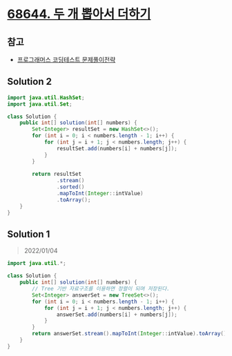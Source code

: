 # [68644. 두 개 뽑아서 더하기](https://programmers.co.kr/learn/courses/30/lessons/68644)

## 참고

- [프로그래머스 코딩테스트 문제풀이전략](https://github.com/gilbutITbook/080337/blob/main/7장/두개_뽑아서_더하기.java)

## Solution 2

```java
import java.util.HashSet;
import java.util.Set;

class Solution {
    public int[] solution(int[] numbers) {
        Set<Integer> resultSet = new HashSet<>();
        for (int i = 0; i < numbers.length - 1; i++) {
            for (int j = i + 1; j < numbers.length; j++) {
                resultSet.add(numbers[i] + numbers[j]);
            }
        }
        
        return resultSet
                .stream()
                .sorted()
                .mapToInt(Integer::intValue)
                .toArray();
    }
}
```

## Solution 1

> 2022/01/04

```java
import java.util.*;

class Solution {
    public int[] solution(int[] numbers) {
        // Tree 기반 자료구조를 이용하면 정렬이 되며 저장된다.
        Set<Integer> answerSet = new TreeSet<>();
        for (int i = 0; i < numbers.length - 1; i++) {
            for (int j = i + 1; j < numbers.length; j++) {
                answerSet.add(numbers[i] + numbers[j]);
            }
        }
        return answerSet.stream().mapToInt(Integer::intValue).toArray();
    }
}
```
